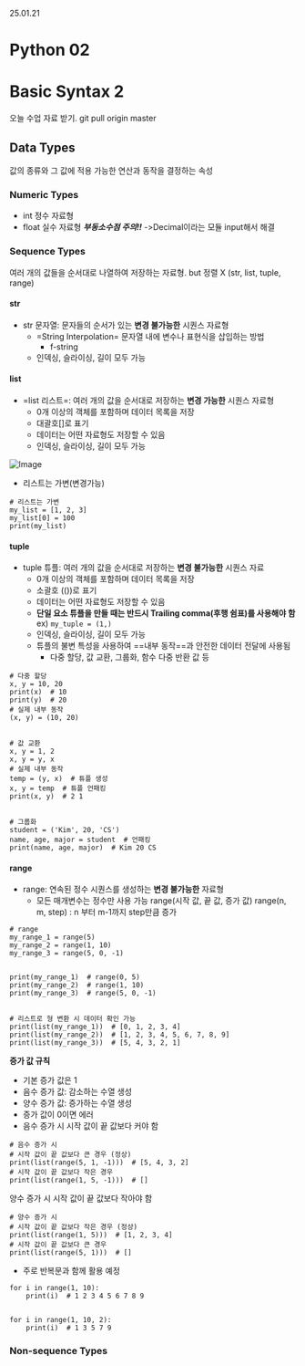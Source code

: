 25.01.21

# Python 02 
# Basic Syntax 2

오늘 수업 자료 받기. git pull origin master

## Data Types
값의 종류와 그 값에 적용  가능한 연산과 동작을 결정하는 속성

### Numeric Types
- int 정수 자료형
- float 실수 자료형 ***부동소수점 주의!!*** ->Decimal이라는 모듈 input해서 해결

### Sequence Types
여러 개의 값들을 순서대로 나열하여 저장하는 자료형. but 정렬 X
(str, list, tuple, range)

#### str
- str 문자열: 문자들의 순서가 있는 **변경 불가능한** 시퀀스 자료형
  - =String Interpolation= 문자열 내에 변수나 표현식을 삽입하는 방법
    - f-string
  - 인덱싱, 슬라이싱, 길이 모두 가능

#### list
- =list 리스트=: 여러 개의 값을 순서대로 저장하는 **변경 가능한** 시퀀스 자료형
  - 0개 이상의 객체를 포함하며 데이터 목록을 저장
  - 대괄호[]로 표기
  - 데이터는 어떤 자료형도 저장할 수 있음
  - 인덱싱, 슬라이싱, 길이 모두 가능

![Image](https://github.com/user-attachments/assets/bb62b3c5-d4f8-49b9-9327-04b6f2d5cb6f)

- 리스트는 가변(변경가능)
```
# 리스트는 가변
my_list = [1, 2, 3]
my_list[0] = 100
print(my_list)
```

#### tuple
- tuple 튜플: 여러 개의 값을 순서대로 저장하는 **변경 불가능한** 시퀀스 자료
  - 0개 이상의 객체를 포함하며 데이터 목록을 저장
  - 소괄호 (())로 표기
  - 데이터는 어떤 자료형도 저장할 수 있음
  - **단일 요소 튜플을 만들 때는 반드시 Trailing comma(후행 쉼표)를 사용해야 함**
	  ex) `my_tuple = (1,)`
  - 인덱싱, 슬라이싱, 길이 모두 가능
  - 튜플의 불변 특성을 사용하여 ==내부 동작==과 안전한 데이터 전달에 사용됨
    - 다중 할당, 값 교환, 그룹화, 함수 다중 반환 값 등
```
# 다중 할당
x, y = 10, 20
print(x)  # 10
print(y)  # 20
# 실제 내부 동작
(x, y) = (10, 20)


# 값 교환
x, y = 1, 2
x, y = y, x
# 실제 내부 동작
temp = (y, x)  # 튜플 생성
x, y = temp  # 튜플 언패킹
print(x, y)  # 2 1


# 그룹화
student = ('Kim', 20, 'CS')
name, age, major = student  # 언패킹
print(name, age, major)  # Kim 20 CS
```

#### range
- range: 연속된 정수 시퀀스를 생성하는 **변경 불가능한** 자료형
  - 모든 매개변수는 정수만 사용 가능
  range(시작 값, 끝 값, 증가 값)
  range(n, m, step) : n 부터 m-1까지 step만큼 증가
```
# range
my_range_1 = range(5)
my_range_2 = range(1, 10)
my_range_3 = range(5, 0, -1)


print(my_range_1)  # range(0, 5)
print(my_range_2)  # range(1, 10)
print(my_range_3)  # range(5, 0, -1)


# 리스트로 형 변환 시 데이터 확인 가능
print(list(my_range_1))  # [0, 1, 2, 3, 4]
print(list(my_range_2))  # [1, 2, 3, 4, 5, 6, 7, 8, 9]
print(list(my_range_3))  # [5, 4, 3, 2, 1]
```
**증가 값 규칙**
- 기본 증가 값은 1
- 음수 증가 값: 감소하는 수열 생성
- 양수 증가 값: 증가하는 수열 생성
- 증가 값이 0이면 에러
- 음수 증가 시 시작 값이 끝 값보다 커야 함
```
# 음수 증가 시
# 시작 값이 끝 값보다 큰 경우 (정상)
print(list(range(5, 1, -1)))  # [5, 4, 3, 2]
# 시작 값이 끝 값보다 작은 경우
print(list(range(1, 5, -1)))  # []
```
양수 증가 시 시작 값이 끝 값보다 작아야 함
```
# 양수 증가 시
# 시작 값이 끝 값보다 작은 경우 (정상)
print(list(range(1, 5)))  # [1, 2, 3, 4]
# 시작 값이 끝 값보다 큰 경우
print(list(range(5, 1)))  # []
```
- 주로 반복문과 함께 활용 예정
```
for i in range(1, 10):
    print(i)  # 1 2 3 4 5 6 7 8 9


for i in range(1, 10, 2):
    print(i)  # 1 3 5 7 9
```
### Non-sequence Types
